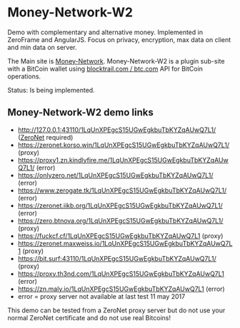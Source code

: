 # Money-Network-W2
Demo with complementary and alternative money. Implemented in ZeroFrame and AngularJS. Focus on privacy, encryption, max data on client and min data on server.

The Main site is [Money-Network](https://github.com/jaros1/Money-Network).
Money-Network-W2 is a plugin sub-site with a BitCoin wallet using [blocktrail.com / btc.com](https://www.blocktrail.com/api/docs) API for BitCoin operations.

Status: Is being implemented. 

## Money-Network-W2 demo links
- http://127.0.0.1:43110/1LqUnXPEgcS15UGwEgkbuTbKYZqAUwQ7L1/ ([ZeroNet](https://zeronet.readthedocs.io/en/latest/using_zeronet/installing/) required)
- https://zeronet.korso.win/1LqUnXPEgcS15UGwEgkbuTbKYZqAUwQ7L1/ (proxy)
- https://proxy1.zn.kindlyfire.me/1LqUnXPEgcS15UGwEgkbuTbKYZqAUwQ7L1/ (error)
- https://onlyzero.net/1LqUnXPEgcS15UGwEgkbuTbKYZqAUwQ7L1/ (error)
- https://www.zerogate.tk/1LqUnXPEgcS15UGwEgkbuTbKYZqAUwQ7L1/ (error)
- https://zeronet.iikb.org/1LqUnXPEgcS15UGwEgkbuTbKYZqAUwQ7L1/ (error)
- https://zero.btnova.org/1LqUnXPEgcS15UGwEgkbuTbKYZqAUwQ7L1/ (proxy)
- https://fuckcf.cf/1LqUnXPEgcS15UGwEgkbuTbKYZqAUwQ7L1 (proxy)
- https://zeronet.maxweiss.io/1LqUnXPEgcS15UGwEgkbuTbKYZqAUwQ7L1 (proxy)
- https://bit.surf:43110/1LqUnXPEgcS15UGwEgkbuTbKYZqAUwQ7L1/ (proxy)
- https://proxy.th3nd.com/1LqUnXPEgcS15UGwEgkbuTbKYZqAUwQ7L1 (error)
- https://zn.maly.io/1LqUnXPEgcS15UGwEgkbuTbKYZqAUwQ7L1 (error)
- error = proxy server not available at last test 11 may 2017

This demo can be tested from a ZeroNet proxy server but do not use your normal ZeroNet certificate and do not use real Bitcoins!
